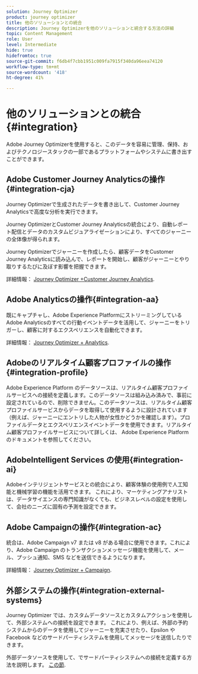 ```yaml
---
solution: Journey Optimizer
product: journey optimizer
title: 他のソリューションとの統合
description: Journey Optimizerを他のソリューションと統合する方法の詳細
topic: Content Management
role: User
level: Intermediate
hide: true
hidefromtoc: true
source-git-commit: f6db4f7cbb1951c009fa7915f340da96eea74120
workflow-type: tm+mt
source-wordcount: '418'
ht-degree: 41%

---
```


# 他のソリューションとの統合 {#integration}

Adobe Journey Optimizerを使用すると、このデータを容易に管理、保持、およびテクノロジースタックの一部であるプラットフォームやシステムに書き出すことができます。

## Adobe Customer Journey Analyticsの操作{#integration-cja}

Journey Optimizerで生成されたデータを書き出して、Customer Journey Analyticsで高度な分析を実行できます。

Journey OptimizerとCustomer Journey Analyticsの統合により、自動レポート配信とデータのカスタムビジュアライゼーションにより、すべてのジャーニーの全体像が得られます。

Journey Optimizerでジャーニーを作成したら、顧客データをCustomer Journey Analyticsに読み込んで、レポートを開始し、顧客がジャーニーとやり取りするたびに及ぼす影響を把握できます。

詳細情報： [Journey Optimizer +Customer Journey Analytics](../reports/cja-ajo.md).

## Adobe Analyticsの操作{#integration-aa}

既にキャプチャし、Adobe Experience PlatformにストリーミングしているAdobe Analyticsのすべての行動イベントデータを活用して、ジャーニーをトリガーし、顧客に対するエクスペリエンスを自動化できます。

詳細情報： [Journey Optimizer + Analytics](../reports/cja-ajo.md).


## Adobeのリアルタイム顧客プロファイルの操作{#integration-profile}

Adobe Experience Platform のデータソースは、リアルタイム顧客プロファイルサービスへの接続を定義します。このデータソースは組み込み済みで、事前に設定されているので、削除できません。このデータソースは、リアルタイム顧客プロファイルサービスからデータを取得して使用するように設計されています（例えば、ジャーニーにエントリした人物が女性かどうかを確認します）。プロファイルデータとエクスペリエンスイベントデータを使用できます。リアルタイム顧客プロファイルサービスについて詳しくは、 Adobe Experience Platformのドキュメントを参照してください。


## AdobeIntelligent Services の使用{#integration-ai}

Adobeインテリジェントサービスとの統合により、顧客体験の使用例で人工知能と機械学習の機能を活用できます。 これにより、マーケティングアナリストは、データサイエンスの専門知識がなくても、ビジネスレベルの設定を使用して、会社のニーズに固有の予測を設定できます。

## Adobe Campaignの操作{#integration-ac}

統合は、Adobe Campaign v7 または v8 がある場合に使用できます。これにより、Adobe Campaign のトランザクションメッセージ機能を使用して、メール、プッシュ通知、SMS などを送信できるようになります。

詳細情報： [Journey Optimizer + Campaign](../building-journeys/ajo-ac.md).


## 外部システムの操作{#integration-external-systems}

Journey Optimizer では、カスタムデータソースとカスタムアクションを使用して、外部システムへの接続を設定できます。 これにより、例えば、外部の予約システムからのデータを使用してジャーニーを充実させたり、Epsilon や Facebook などのサードパーティシステムを使用してメッセージを送信したりできます。

外部データソースを使用して、でサードパーティシステムへの接続を定義する方法を説明します。 [この節](../datasource/external-data-sources.md).



